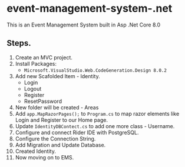 # event-management-system-.net
This is an Event Management System built in Asp .Net Core 8.0

## Steps.

1. Create an MVC project.
2. Install Packages:
   - `Microsoft.VisualStudio.Web.CodeGeneration.Design 8.0.2`
3. Add new Scafolded Item - Identity.
   - Login
   - Logout
   - Register
   - ResetPassword
4. New folder will be created - Areas
5. Add `app.MapRazorPages();` to `Program.cs` to map razor elements like Login and Register to our Home page.
6. Update `IdentityDBContect.cs` to add one more class - Username.
7. Configure and connect Rider IDE with PostgreSQL.
8. Configure the Connection String.
9. Add Migration and Update Database.
10. Created Identity.
11. Now moving on to EMS.

